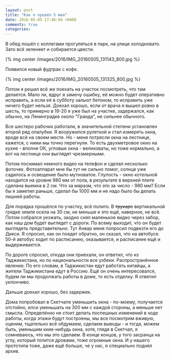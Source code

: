 ```yaml
---
layout: post
title: "Как я провёл 5 мая"
date: 2016-05-05 17:46:04 +0400
comments: true
categories: 
---
```

В обед пошёл с коллегами прогуляться в парк, на улице холодновато. Зато всё зеленеет и собирается цвести.

{% img center /images/2016/IMG_20160505_131143_800.jpg %}

Появился новый фудтрак с кофе.

{% img center /images/2016/IMG_20160505_131325_800.jpg %}




Потом я решил всё же поехать на участок посмотреть, что там делается. Мало ли, вдруг я замечу ошибку, её можно будет оперативно исправить, а если её в субботу зальют бетоном, то исправить уже ничего будет нельзя. Доехал хорошо, если от врача я вышел ровно в шесть, то примерно в 19-20 я уже был на участке, задержался, как обычно, на Ленинградке около "Гранда", не сильнее обычного.

Все шестеро рабочих работали, в значительной степени установлен второй ряд опалубки. Я вооружился рулеткой и стал измерять окна, вроде всё на своем месте. Но - меня потрясли окна на лестнице, кажется, с ними мы точно перегнули. То есть двухметровое окно на кухне - вполне ОК, угловые окна - великоваты, но тоже нормально, а вот на лестнице они выглядят чрезмерными. 

Потом поснимал немного видео на телефон и сделал несколько фоточек. Фотоаппарат мне бы тут не сильно помог, солнце уже садилось и освещение было мутноватое. Глупость - окно котельной находится на уровне 980 мм от пола, в результате в верхней плите сделана выемка в 2 см. Что за маразм, что это за число - 980 мм? Если бы я заметил раньше, сделал бы 1000 мм и не надо было бы делать лишней работы. 

Для порядка прошёлся по участку, всё полито. В ~~трукаре~~ вертикальной грядке земля осела на 30 см, не меньше и это ещё, наверное, не всё. Потом собрался уезжать, заодно снял маленькое видео через забор, как наш дом будет выглядет с дороги. По всему выходит, что он будет выглядеть представительно. Тут Анвар меня попросил подвезти его до Дикси. Я спросил, как он поедет обратно, он сказал, что на автобусе. 50-й автобус ходит по расписанию, оказывается, и расписание ещё и выдерживается.

По дороге спросил, откуда они приехали, он ответил, что из Таджикистана, но по национальности все узбеки. Распространённое явление. По его словам, в Таджикистан едут работать китайцы, а жители Таджикистана едут в Россию. Ещё он очень интересовался, будем ли мы продолжать работы в доме, то есть отделку. Я ответил уклончиво.

Дальше доехал хорошо, без задержек. 

Дома попробовал в Скетчапе уменьшить окна - по-моему, получается отстойно, елси уменьшать на 300 мм с каждой стороны, а меньше нет смысла. Определённо не стоит делать поспешных изменений в ходе работы, когда этажи будут построены, мы все посмотрим вживую, оценим, тщательно всё обдумаем, сделаем выводы - и тогда, можем быть, уменьшим ккие-нибудь окна, хотя, глядя в Скетчап, я сомневаюсь, что мы это сделаем.  В конце концов, у того засранца на углу, который топится дровами, тоже огромные окна. И у нашего прототипа тоже, даже ещё больше, че у нас, я специально поднял архив.
